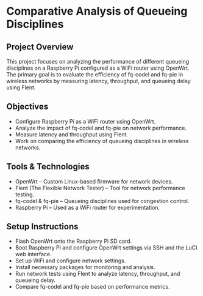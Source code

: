 # Comparative Analysis of Queueing Disciplines

## Project Overview 
This project focuses on analyzing the performance of different queueing disciplines on a Raspberry Pi configured as a WiFi router using OpenWrt. The primary goal is to evaluate the efficiency of fq-codel and fq-pie in wireless networks by measuring latency, throughput, and queueing delay using Flent.

## Objectives
* Configure Raspberry Pi as a WiFi router using OpenWrt.
* Analyze the impact of fq-codel and fq-pie on network performance.
* Measure latency and throughput using Flent.
* Work on comparing the efficiency of queueing disciplines in wireless networks.

## Tools & Technologies
* OpenWrt – Custom Linux-based firmware for network devices.
* Flent (The Flexible Network Tester) – Tool for network performance testing.
* fq-codel & fq-pie – Queueing disciplines used for congestion control.
* Raspberry Pi – Used as a WiFi router for experimentation.

## Setup Instructions
* Flash OpenWrt onto the Raspberry Pi SD card.
* Boot Raspberry Pi and configure OpenWrt settings via SSH and the LuCI web interface.
* Set up WiFi and configure network settings.
* Install necessary packages for monitoring and analysis.
* Run network tests using Flent to analyze latency, throughput, and queueing delay.
* Compare fq-codel and fq-pie based on performance metrics.


